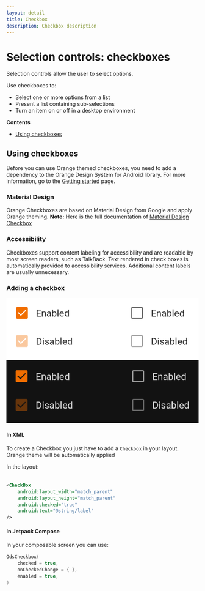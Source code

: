 ```yaml
---
layout: detail
title: Checkbox
description: Checkbox description
---
```


# Selection controls: checkboxes

Selection controls allow the user to select options.

Use checkboxes to:

* Select one or more options from a list
* Present a list containing sub-selections
* Turn an item on or off in a desktop environment

**Contents**

* [Using checkboxes](#using-checkboxes)

## Using checkboxes

Before you can use Orange themed checkboxes, you need to add a dependency to the Orange Design
System for Android library. For more information, go to the
[Getting started](../getting-started.md) page.

### Material Design

Orange Checkboxes are based on Material Design from Google and apply Orange theming.
**Note:** Here is the full documentation
of [Material Design Checkbox](https://material.io/components/checkboxes/)

### Accessibility

Checkboxes support content labeling for accessibility and are readable by most screen readers, such
as TalkBack. Text rendered in check boxes is automatically provided to accessibility services.
Additional content labels are usually unnecessary.


### Adding a checkbox

![RadioButton](images/checkbox_light.png) ![RadioButton dark](images/checkbox_dark.png)

#### In XML

To create a Checkbox you just have to add a `Checkbox` in your layout. Orange theme will be
automatically applied

In the layout:

```xml

<CheckBox 
    android:layout_width="match_parent" 
    android:layout_height="match_parent"
    android:checked="true"
    android:text="@string/label"
/>
```

#### In Jetpack Compose

In your composable screen you can use:

```kotlin
OdsCheckbox(
    checked = true,
    onCheckedChange = { },
    enabled = true,
)
```
